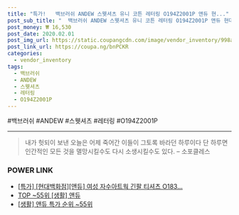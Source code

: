 ```yaml
--- 
title: "특가!   백브러쉬 ANDEW 스웻셔츠 유니 코튼 레터링 O194Z2001P 앤듀 현..." 
post_sub_title: "  백브러쉬 ANDEW 스웻셔츠 유니 코튼 레터링 O194Z2001P 앤듀 현대백화점" 
post_money: ₩ 16,530 
post_date: 2020.02.01 
post_img_url: https://static.coupangcdn.com/image/vendor_inventory/998a/47b646ee3fbd2600d589976943753aa05e7d422c38b1b9be0811757b7a27.JPG 
post_link_url: https://coupa.ng/bnPCKR 
categories: 
  - vendor_inventory 
tags: 
  - 백브러쉬 
  - ANDEW 
  - 스웻셔츠 
  - 레터링 
  - O194Z2001P 
--- 
```

  #백브러쉬 #ANDEW #스웻셔츠 #레터링 #O194Z2001P 
<hr> 

> 내가 헛되이 보낸 오늘은 어제 죽어간 이들이 그토록 바라던 하루이다 단 하루면 인간적인 모든 것을 멸망시킬수도 다시 소생시킬수도 있다. – 소포클레스 


### POWER LINK

* <a href="https://blog.naver.com/santokki14/221792731471" target="_blank">[특가] [현대백화점][앤듀] 여성 자수아트웍 긴팔 티셔츠 O183...</a>
* <a href="https://blog.naver.com/an0733/221792272622" target="_blank"> TOP ~55위 [생활] 앤듀</a>
* <a href="https://blog.naver.com/sakai111/221792272619" target="_blank"> [생활] 앤듀 특가 순위 ~55위</a>
